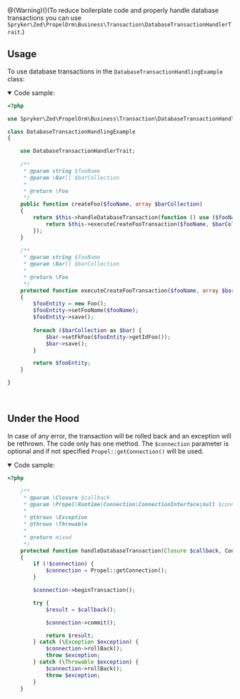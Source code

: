 <!--Used to be: http://spryker.github.io/tutorials/zed/database-transaction-handling/-->

@(Warning)()(To reduce boilerplate code and properly handle database transactions you can use `Spryker\Zed\PropelOrm\Business\Transaction\DatabaseTransactionHandlerTrait`.)

## Usage

To use database transactions in the `DatabaseTransactionHandlingExample` class:

<details open>
<summary>Code sample:</summary>
    
```php
<?php

use Spryker\Zed\PropelOrm\Business\Transaction\DatabaseTransactionHandlerTrait;

class DatabaseTransactionHandlingExample
{

    use DatabaseTransactionHandlerTrait;
    
    /**
     * @param string $fooName
     * @param \Bar[] $barCollection
     *
     * @return \Foo
     */
    public function createFoo($fooName, array $barCollection)
    {
        return $this->handleDatabaseTransaction(function () use ($fooName, $barCollection) {
            return $this->executeCreateFooTransaction($fooName, $barCollection);
        });
    }
    
    /**
     * @param string $fooName
     * @param \Bar[] $barCollection
     *
     * @return \Foo
     */
    protected function executeCreateFooTransaction($fooName, array $barCollection)
    {
        $fooEntity = new Foo();
        $fooEntity->setFooName($fooName);
        $fooEntity->save();
        
        foreach ($barCollection as $bar) {
            $bar->setFkFoo($fooEntity->getIdFoo());
            $bar->save();
        }

        return $fooEntity;
    }

}
```

</br>
</details>

## Under the Hood

In case of any error, the transaction will be rolled back and an exception will be rethrown. The code only has one method. The `$connection` parameter is optional and if not specified `Propel::getConnection()` will be used.

<details open>
<summary>Code sample:</summary>

```php
<?php

    /**
     * @param \Closure $callback
     * @param \Propel\Runtime\Connection\ConnectionInterface|null $connection
     *
     * @throws \Exception
     * @throws \Throwable
     *
     * @return mixed
     */
    protected function handleDatabaseTransaction(Closure $callback, ConnectionInterface $connection = null)
    {
        if (!$connection) {
            $connection = Propel::getConnection();
        }

        $connection->beginTransaction();

        try {
            $result = $callback();

            $connection->commit();

            return $result;
        } catch (\Exception $exception) {
            $connection->rollBack();
            throw $exception;
        } catch (\Throwable $exception) {
            $connection->rollBack();
            throw $exception;
        }
    }
```

</br>
</details>


